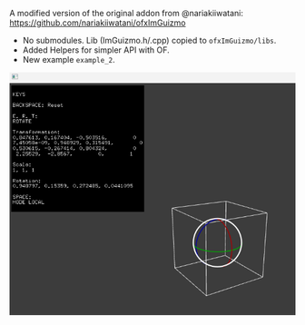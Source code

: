 A modified version of the original addon from @nariakiiwatani:  
https://github.com/nariakiiwatani/ofxImGuizmo
- No submodules. Lib (ImGuizmo.h/.cpp) copied to `ofxImGuizmo/libs`.
- Added Helpers for simpler API with OF.
- New example `example_2`.

![](example_2/Capture.png)